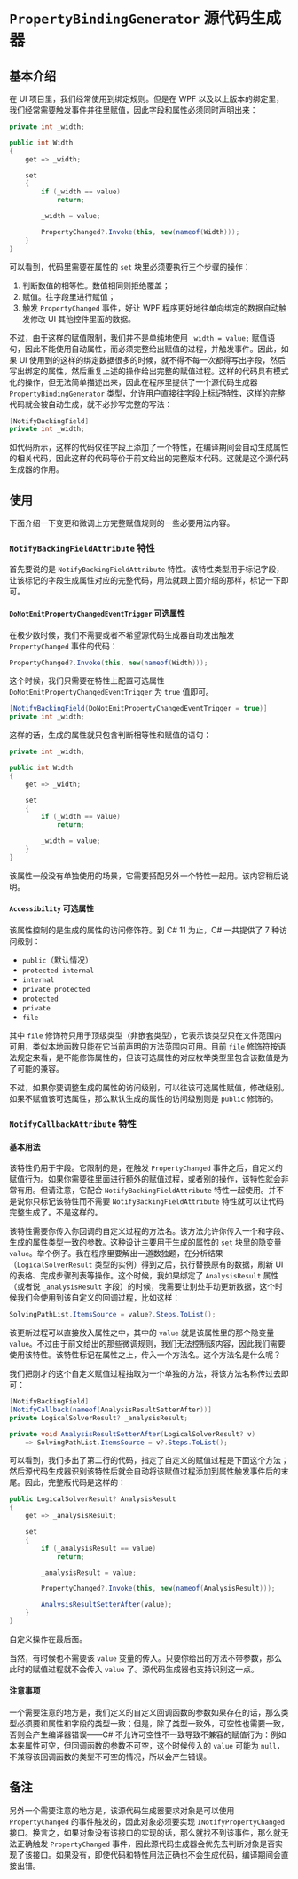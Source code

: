 # `PropertyBindingGenerator` 源代码生成器

## 基本介绍

在 UI 项目里，我们经常使用到绑定规则。但是在 WPF 以及以上版本的绑定里，我们经常需要触发事件并往里赋值，因此字段和属性必须同时声明出来：

```csharp
private int _width;

public int Width
{
    get => _width;

    set
    {
        if (_width == value)
            return;

        _width = value;

        PropertyChanged?.Invoke(this, new(nameof(Width)));
    }
}
```

可以看到，代码里需要在属性的 `set` 块里必须要执行三个步骤的操作：

1. 判断数值的相等性。数值相同则拒绝覆盖；
2. 赋值。往字段里进行赋值；
3. 触发 `PropertyChanged` 事件，好让 WPF 程序更好地往单向绑定的数据自动触发修改 UI 其他控件里面的数据。

不过，由于这样的赋值限制，我们并不是单纯地使用 `_width = value;` 赋值语句，因此不能使用自动属性，而必须完整给出赋值的过程，并触发事件。因此，如果 UI 使用到的这样的绑定数据很多的时候，就不得不每一次都得写出字段，然后写出绑定的属性，然后重复上述的操作给出完整的赋值过程。这样的代码具有模式化的操作，但无法简单描述出来，因此在程序里提供了一个源代码生成器 `PropertyBindingGenerator` 类型，允许用户直接往字段上标记特性，这样的完整代码就会被自动生成，就不必抄写完整的写法：

```csharp
[NotifyBackingField]
private int _width;
```

如代码所示，这样的代码仅往字段上添加了一个特性，在编译期间会自动生成属性的相关代码，因此这样的代码等价于前文给出的完整版本代码。这就是这个源代码生成器的作用。

## 使用

下面介绍一下变更和微调上方完整赋值规则的一些必要用法内容。

### `NotifyBackingFieldAttribute` 特性

首先要说的是 `NotifyBackingFieldAttribute` 特性。该特性类型用于标记字段，让该标记的字段生成属性对应的完整代码，用法就跟上面介绍的那样，标记一下即可。

#### `DoNotEmitPropertyChangedEventTrigger` 可选属性

在极少数时候，我们不需要或者不希望源代码生成器自动发出触发 `PropertyChanged` 事件的代码：

```csharp
PropertyChanged?.Invoke(this, new(nameof(Width)));
```

这个时候，我们只需要在特性上配置可选属性 `DoNotEmitPropertyChangedEventTrigger` 为 `true` 值即可。

```csharp
[NotifyBackingField(DoNotEmitPropertyChangedEventTrigger = true)]
private int _width;
```

这样的话，生成的属性就只包含判断相等性和赋值的语句：

```csharp
private int _width;

public int Width
{
    get => _width;

    set
    {
        if (_width == value)
            return;

        _width = value;
    }
}
```

该属性一般没有单独使用的场景，它需要搭配另外一个特性一起用。该内容稍后说明。

#### `Accessibility` 可选属性

该属性控制的是生成的属性的访问修饰符。到 C# 11 为止，C# 一共提供了 7 种访问级别：

* `public`（默认情况）
* `protected internal`
* `internal`
* `private protected`
* `protected`
* `private`
* `file`

其中 `file` 修饰符只用于顶级类型（非嵌套类型），它表示该类型只在文件范围内可用，类似本地函数只能在它当前声明的方法范围内可用。目前 `file` 修饰符按语法规定来看，是不能修饰属性的，但该可选属性的对应枚举类型里包含该数值是为了可能的兼容。

不过，如果你要调整生成的属性的访问级别，可以往该可选属性赋值，修改级别。如果不赋值该可选属性，那么默认生成的属性的访问级别则是 `public` 修饰的。

### `NotifyCallbackAttribute` 特性

#### 基本用法

该特性仍用于字段。它限制的是，在触发 `PropertyChanged` 事件之后，自定义的赋值行为。如果你需要往里面进行额外的赋值过程，或者别的操作，该特性就会非常有用。但请注意，它配合 `NotifyBackingFieldAttribute` 特性一起使用。并不是说你只标记该特性而不需要 `NotifyBackingFieldAttribute` 特性就可以让代码完整生成了。不是这样的。

该特性需要你传入你回调的自定义过程的方法名。该方法允许你传入一个和字段、生成的属性类型一致的参数。这种设计主要用于生成的属性的 `set` 块里的隐变量 `value`。举个例子。我在程序里要解出一道数独题，在分析结果（`LogicalSolverResult` 类型的实例）得到之后，执行替换原有的数据，刷新 UI 的表格、完成步骤列表等操作。这个时候，我如果绑定了 `AnalysisResult` 属性（或者说 `_analysisResult` 字段）的时候，我需要让别处手动更新数据，这个时候我们会使用到该自定义的回调过程，比如这样：

```csharp
SolvingPathList.ItemsSource = value?.Steps.ToList();
```

该更新过程可以直接放入属性之中，其中的 `value` 就是该属性里的那个隐变量 `value`。不过由于前文给出的那些微调规则，我们无法控制该内容，因此我们需要使用该特性。该特性标记在属性之上，传入一个方法名。这个方法名是什么呢？

我们把刚才的这个自定义赋值过程抽取为一个单独的方法，将该方法名称传过去即可：

```csharp
[NotifyBackingField]
[NotifyCallback(nameof(AnalysisResultSetterAfter))]
private LogicalSolverResult? _analysisResult;

private void AnalysisResultSetterAfter(LogicalSolverResult? v)
    => SolvingPathList.ItemsSource = v?.Steps.ToList();
```

可以看到，我们多出了第二行的代码，指定了自定义的赋值过程是下面这个方法；然后源代码生成器识别该特性后就会自动将该赋值过程添加到属性触发事件后的末尾。因此，完整版代码是这样的：

```csharp
public LogicalSolverResult? AnalysisResult
{
    get => _analysisResult;

    set
    {
        if (_analysisResult == value)
            return;

        _analysisResult = value;

        PropertyChanged?.Invoke(this, new(nameof(AnalysisResult)));

        AnalysisResultSetterAfter(value);
    }
}
```

自定义操作在最后面。

当然，有时候也不需要该 `value` 变量的传入。只要你给出的方法不带参数，那么此时的赋值过程就不会传入 `value` 了。源代码生成器也支持识别这一点。

#### 注意事项

一个需要注意的地方是，我们定义的自定义回调函数的参数如果存在的话，那么类型必须要和属性和字段的类型一致；但是，除了类型一致外，可空性也需要一致，否则会产生编译器错误——C# 不允许可空性不一致导致不兼容的赋值行为：例如本来属性可空，但回调函数的参数不可空，这个时候传入的 `value` 可能为 `null`，不兼容该回调函数的类型不可空的情况，所以会产生错误。

## 备注

另外一个需要注意的地方是，该源代码生成器要求对象是可以使用 `PropertyChanged` 的事件触发的，因此对象必须要实现 `INotifyPropertyChanged` 接口。换言之，如果对象没有该接口的实现的话，那么就找不到该事件，那么就无法正确触发 `PropertyChanged` 事件，因此源代码生成器会优先去判断对象是否实现了该接口。如果没有，即使代码和特性用法正确也不会生成代码，编译期间会直接出错。